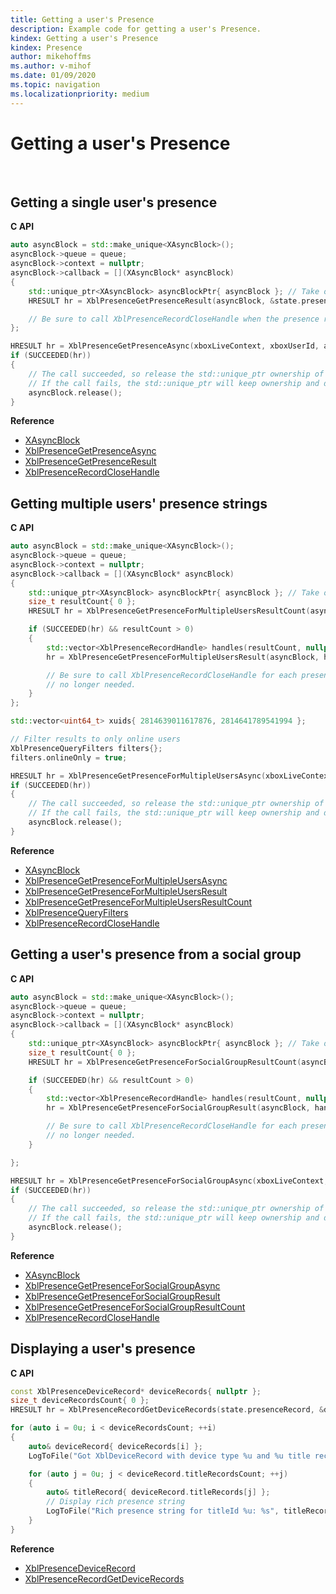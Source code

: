 ```yaml
---
title: Getting a user's Presence
description: Example code for getting a user's Presence.
kindex: Getting a user's Presence
kindex: Presence
author: mikehoffms
ms.author: v-mihof
ms.date: 01/09/2020
ms.topic: navigation
ms.localizationpriority: medium
---
```


# Getting a user's Presence

<!-- intro sentence here -->

 ​
## Getting a single user's presence

<!-- intro sentence here -->

**C API**
<!--  XblPresenceGetPresenceAsync_C.md.md -->
```cpp
auto asyncBlock = std::make_unique<XAsyncBlock>();
asyncBlock->queue = queue;
asyncBlock->context = nullptr;
asyncBlock->callback = [](XAsyncBlock* asyncBlock)
{
    std::unique_ptr<XAsyncBlock> asyncBlockPtr{ asyncBlock }; // Take over ownership of the XAsyncBlock*
    HRESULT hr = XblPresenceGetPresenceResult(asyncBlock, &state.presenceRecord);

    // Be sure to call XblPresenceRecordCloseHandle when the presence record is no longer needed.
};

HRESULT hr = XblPresenceGetPresenceAsync(xboxLiveContext, xboxUserId, asyncBlock.get());
if (SUCCEEDED(hr))
{
    // The call succeeded, so release the std::unique_ptr ownership of XAsyncBlock* since the callback will take over ownership.
    // If the call fails, the std::unique_ptr will keep ownership and delete the XAsyncBlock*
    asyncBlock.release();
}
```

**Reference**
* [XAsyncBlock](xasyncblock.md)
* [XblPresenceGetPresenceAsync](xblpresencegetpresenceasync.md)
* [XblPresenceGetPresenceResult](xblpresencegetpresenceresult.md)
* [XblPresenceRecordCloseHandle](xblpresencerecordclosehandle.md)


## Getting multiple users' presence strings

<!-- intro sentence here -->

**C API**
<!--  XblPresenceGetPresenceForMultipleUsersAsync_C.md -->
```cpp
auto asyncBlock = std::make_unique<XAsyncBlock>();
asyncBlock->queue = queue;
asyncBlock->context = nullptr;
asyncBlock->callback = [](XAsyncBlock* asyncBlock)
{
    std::unique_ptr<XAsyncBlock> asyncBlockPtr{ asyncBlock }; // Take over ownership of the XAsyncBlock*
    size_t resultCount{ 0 };
    HRESULT hr = XblPresenceGetPresenceForMultipleUsersResultCount(asyncBlock, &resultCount);

    if (SUCCEEDED(hr) && resultCount > 0)
    {
        std::vector<XblPresenceRecordHandle> handles(resultCount, nullptr);
        hr = XblPresenceGetPresenceForMultipleUsersResult(asyncBlock, handles.data(), resultCount);

        // Be sure to call XblPresenceRecordCloseHandle for each presence record when they are
        // no longer needed.
    }
};

std::vector<uint64_t> xuids{ 2814639011617876, 2814641789541994 };

// Filter results to only online users
XblPresenceQueryFilters filters{};
filters.onlineOnly = true;

HRESULT hr = XblPresenceGetPresenceForMultipleUsersAsync(xboxLiveContext, xuids.data(), xuids.size(), &filters, asyncBlock.get());
if (SUCCEEDED(hr))
{
    // The call succeeded, so release the std::unique_ptr ownership of XAsyncBlock* since the callback will take over ownership.
    // If the call fails, the std::unique_ptr will keep ownership and delete the XAsyncBlock*
    asyncBlock.release();
}
```

**Reference**
* [XAsyncBlock](xasyncblock.md)
* [XblPresenceGetPresenceForMultipleUsersAsync](xblpresencegetpresenceformultipleusersasync.md)
* [XblPresenceGetPresenceForMultipleUsersResult](xblpresencegetpresenceformultipleusersresult.md)
* [XblPresenceGetPresenceForMultipleUsersResultCount](xblpresencegetpresenceformultipleusersresultcount.md)
* [XblPresenceQueryFilters](xblpresencequeryfilters.md)
* [XblPresenceRecordCloseHandle](xblpresencerecordclosehandle.md)
<!-- * [XblPresenceRecordHandle](xblpresencerecordhandle.md) -->


## Getting a user's presence from a social group

<!-- intro sentence here -->

**C API**
<!--  XblPresenceGetPresenceForSocialGroupAsync_C.md -->
```cpp
auto asyncBlock = std::make_unique<XAsyncBlock>();
asyncBlock->queue = queue;
asyncBlock->context = nullptr;
asyncBlock->callback = [](XAsyncBlock* asyncBlock)
{
    std::unique_ptr<XAsyncBlock> asyncBlockPtr{ asyncBlock }; // Take over ownership of the XAsyncBlock*
    size_t resultCount{ 0 };
    HRESULT hr = XblPresenceGetPresenceForSocialGroupResultCount(asyncBlock, &resultCount);

    if (SUCCEEDED(hr) && resultCount > 0)
    {
        std::vector<XblPresenceRecordHandle> handles(resultCount, nullptr);
        hr = XblPresenceGetPresenceForSocialGroupResult(asyncBlock, handles.data(), resultCount);

        // Be sure to call XblPresenceRecordCloseHandle for each presence record when they are
        // no longer needed.
    }

};

HRESULT hr = XblPresenceGetPresenceForSocialGroupAsync(xboxLiveContext, "Favorites", nullptr, nullptr, asyncBlock.get());
if (SUCCEEDED(hr))
{
    // The call succeeded, so release the std::unique_ptr ownership of XAsyncBlock* since the callback will take over ownership.
    // If the call fails, the std::unique_ptr will keep ownership and delete the XAsyncBlock*
    asyncBlock.release();
}
```

**Reference**
* [XAsyncBlock](xasyncblock.md)
* [XblPresenceGetPresenceForSocialGroupAsync](xblpresencegetpresenceforsocialgroupasync.md)
* [XblPresenceGetPresenceForSocialGroupResult](xblpresencegetpresenceforsocialgroupresult.md)
* [XblPresenceGetPresenceForSocialGroupResultCount](xblpresencegetpresenceforsocialgroupresultcount.md)
* [XblPresenceRecordCloseHandle](xblpresencerecordclosehandle.md)
<!-- * [XblPresenceRecordHandle](xblpresencerecordhandle.md) -->


## Displaying a user's presence

<!-- intro sentence here -->

**C API**
<!--  _C.md -->
```cpp
const XblPresenceDeviceRecord* deviceRecords{ nullptr };
size_t deviceRecordsCount{ 0 };
HRESULT hr = XblPresenceRecordGetDeviceRecords(state.presenceRecord, &deviceRecords, &deviceRecordsCount);

for (auto i = 0u; i < deviceRecordsCount; ++i)
{
    auto& deviceRecord{ deviceRecords[i] };
    LogToFile("Got XblDeviceRecord with device type %u and %u title records", deviceRecord.deviceType, deviceRecord.titleRecordsCount);

    for (auto j = 0u; j < deviceRecord.titleRecordsCount; ++j)
    {
        auto& titleRecord{ deviceRecord.titleRecords[j] };
        // Display rich presence string
        LogToFile("Rich presence string for titleId %u: %s", titleRecord.titleId, titleRecord.richPresenceString);
    }
}
```

**Reference**
* [XblPresenceDeviceRecord](xblpresencedevicerecord.md)
* [XblPresenceRecordGetDeviceRecords](xblpresencerecordgetdevicerecords.md)
